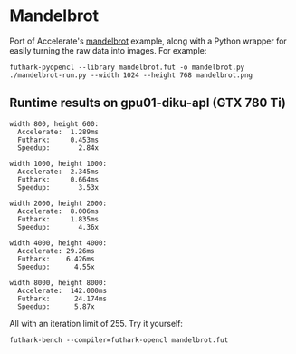 # Mandelbrot

Port of Accelerate's
[mandelbrot](https://github.com/AccelerateHS/accelerate-examples/tree/master/examples/mandelbrot)
example, along with a Python wrapper for easily turning the raw data
into images.  For example:

    futhark-pyopencl --library mandelbrot.fut -o mandelbrot.py
    ./mandelbrot-run.py --width 1024 --height 768 mandelbrot.png

## Runtime results on gpu01-diku-apl (GTX 780 Ti)

    width 800, height 600:
      Accelerate:  1.289ms
      Futhark:     0.453ms
      Speedup:       2.84x

    width 1000, height 1000:
      Accelerate:  2.345ms
      Futhark:     0.664ms
      Speedup:       3.53x

    width 2000, height 2000:
      Accelerate:  8.006ms
      Futhark:     1.835ms
      Speedup:       4.36x

    width 4000, height 4000:
      Accelerate: 29.26ms
      Futhark:    6.426ms
      Speedup:      4.55x

    width 8000, height 8000:
      Accelerate:  142.000ms
      Futhark:      24.174ms
      Speedup:      5.87x

All with an iteration limit of 255.  Try it yourself:

    futhark-bench --compiler=futhark-opencl mandelbrot.fut
